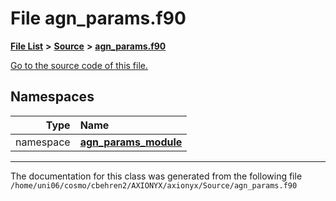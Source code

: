 
# File agn\_params.f90


[**File List**](files.md) **>** [**Source**](dir_74389ed8173ad57b461b9d623a1f3867.md) **>** [**agn\_params.f90**](agn__params_8f90.md)

[Go to the source code of this file.](agn__params_8f90_source.md)












## Namespaces

| Type | Name |
| ---: | :--- |
| namespace | [**agn\_params\_module**](namespaceagn__params__module.md) <br> |















------------------------------
The documentation for this class was generated from the following file `/home/uni06/cosmo/cbehren2/AXIONYX/axionyx/Source/agn_params.f90`